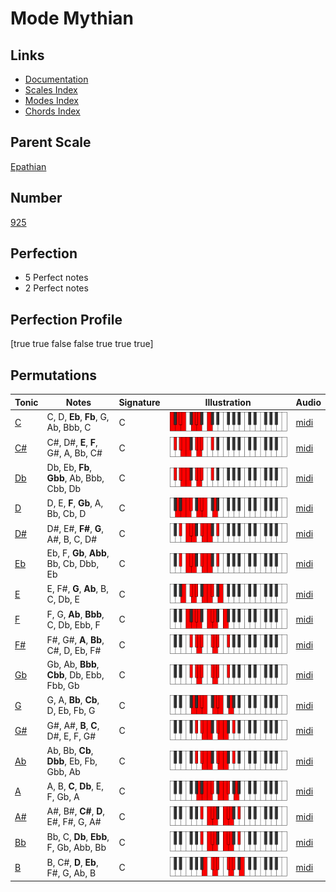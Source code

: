 # Mode Mythian

## Links

- [Documentation](index.md)
- [Scales Index](Scales.md)
- [Modes Index](Modes.md)
- [Chords Index](Chords.md)

## Parent Scale

[Epathian](ScaleEpathian.md)

## Number

[925](https://ianring.com/musictheory/scales/925)

## Perfection

- 5 Perfect notes
- 2 Perfect notes

## Perfection Profile

[true true false false true true true]

## Permutations

| Tonic | Notes | Signature | Illustration | Audio |
|-------|-------|-----------|--------------|-------|
| [C](ModeCNaturalMythian.md) | C, D, **Eb**, **Fb**, G, Ab, Bbb, C | C | ![CNaturalMythian](ModeCNaturalMythian.png) | [midi](https://github.com/edipermadi/music/blob/main/docs/ModeCNaturalMythian.mid?raw=true) |
| [C#](ModeCSharpMythian.md) | C#, D#, **E**, **F**, G#, A, Bb, C# | C | ![CSharpMythian](ModeCSharpMythian.png) | [midi](https://github.com/edipermadi/music/blob/main/docs/ModeCSharpMythian.mid?raw=true) |
| [Db](ModeDFlatMythian.md) | Db, Eb, **Fb**, **Gbb**, Ab, Bbb, Cbb, Db | C | ![DFlatMythian](ModeDFlatMythian.png) | [midi](https://github.com/edipermadi/music/blob/main/docs/ModeDFlatMythian.mid?raw=true) |
| [D](ModeDNaturalMythian.md) | D, E, **F**, **Gb**, A, Bb, Cb, D | C | ![DNaturalMythian](ModeDNaturalMythian.png) | [midi](https://github.com/edipermadi/music/blob/main/docs/ModeDNaturalMythian.mid?raw=true) |
| [D#](ModeDSharpMythian.md) | D#, E#, **F#**, **G**, A#, B, C, D# | C | ![DSharpMythian](ModeDSharpMythian.png) | [midi](https://github.com/edipermadi/music/blob/main/docs/ModeDSharpMythian.mid?raw=true) |
| [Eb](ModeEFlatMythian.md) | Eb, F, **Gb**, **Abb**, Bb, Cb, Dbb, Eb | C | ![EFlatMythian](ModeEFlatMythian.png) | [midi](https://github.com/edipermadi/music/blob/main/docs/ModeEFlatMythian.mid?raw=true) |
| [E](ModeENaturalMythian.md) | E, F#, **G**, **Ab**, B, C, Db, E | C | ![ENaturalMythian](ModeENaturalMythian.png) | [midi](https://github.com/edipermadi/music/blob/main/docs/ModeENaturalMythian.mid?raw=true) |
| [F](ModeFNaturalMythian.md) | F, G, **Ab**, **Bbb**, C, Db, Ebb, F | C | ![FNaturalMythian](ModeFNaturalMythian.png) | [midi](https://github.com/edipermadi/music/blob/main/docs/ModeFNaturalMythian.mid?raw=true) |
| [F#](ModeFSharpMythian.md) | F#, G#, **A**, **Bb**, C#, D, Eb, F# | C | ![FSharpMythian](ModeFSharpMythian.png) | [midi](https://github.com/edipermadi/music/blob/main/docs/ModeFSharpMythian.mid?raw=true) |
| [Gb](ModeGFlatMythian.md) | Gb, Ab, **Bbb**, **Cbb**, Db, Ebb, Fbb, Gb | C | ![GFlatMythian](ModeGFlatMythian.png) | [midi](https://github.com/edipermadi/music/blob/main/docs/ModeGFlatMythian.mid?raw=true) |
| [G](ModeGNaturalMythian.md) | G, A, **Bb**, **Cb**, D, Eb, Fb, G | C | ![GNaturalMythian](ModeGNaturalMythian.png) | [midi](https://github.com/edipermadi/music/blob/main/docs/ModeGNaturalMythian.mid?raw=true) |
| [G#](ModeGSharpMythian.md) | G#, A#, **B**, **C**, D#, E, F, G# | C | ![GSharpMythian](ModeGSharpMythian.png) | [midi](https://github.com/edipermadi/music/blob/main/docs/ModeGSharpMythian.mid?raw=true) |
| [Ab](ModeAFlatMythian.md) | Ab, Bb, **Cb**, **Dbb**, Eb, Fb, Gbb, Ab | C | ![AFlatMythian](ModeAFlatMythian.png) | [midi](https://github.com/edipermadi/music/blob/main/docs/ModeAFlatMythian.mid?raw=true) |
| [A](ModeANaturalMythian.md) | A, B, **C**, **Db**, E, F, Gb, A | C | ![ANaturalMythian](ModeANaturalMythian.png) | [midi](https://github.com/edipermadi/music/blob/main/docs/ModeANaturalMythian.mid?raw=true) |
| [A#](ModeASharpMythian.md) | A#, B#, **C#**, **D**, E#, F#, G, A# | C | ![ASharpMythian](ModeASharpMythian.png) | [midi](https://github.com/edipermadi/music/blob/main/docs/ModeASharpMythian.mid?raw=true) |
| [Bb](ModeBFlatMythian.md) | Bb, C, **Db**, **Ebb**, F, Gb, Abb, Bb | C | ![BFlatMythian](ModeBFlatMythian.png) | [midi](https://github.com/edipermadi/music/blob/main/docs/ModeBFlatMythian.mid?raw=true) |
| [B](ModeBNaturalMythian.md) | B, C#, **D**, **Eb**, F#, G, Ab, B | C | ![BNaturalMythian](ModeBNaturalMythian.png) | [midi](https://github.com/edipermadi/music/blob/main/docs/ModeBNaturalMythian.mid?raw=true) |
